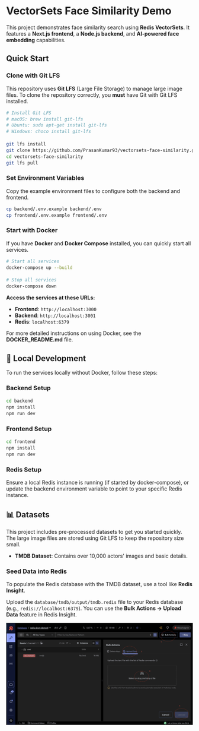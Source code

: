 # VectorSets Face Similarity Demo

This project demonstrates face similarity search using **Redis VectorSets**. It features a **Next.js frontend**, a **Node.js backend**, and **AI-powered face embedding** capabilities.

## Quick Start

### Clone with Git LFS

This repository uses **Git LFS** (Large File Storage) to manage large image files. To clone the repository correctly, you **must** have Git with Git LFS installed.

```bash
# Install Git LFS
# macOS: brew install git-lfs
# Ubuntu: sudo apt-get install git-lfs
# Windows: choco install git-lfs

git lfs install
git clone https://github.com/PrasanKumar93/vectorsets-face-similarity.git
cd vectorsets-face-similarity
git lfs pull
```

### Set Environment Variables

Copy the example environment files to configure both the backend and frontend.

```bash
cp backend/.env.example backend/.env
cp frontend/.env.example frontend/.env
```

### Start with Docker

If you have **Docker** and **Docker Compose** installed, you can quickly start all services.

```bash
# Start all services
docker-compose up --build

# Stop all services
docker-compose down
```

**Access the services at these URLs:**

- **Frontend**: `http://localhost:3000`
- **Backend**: `http://localhost:3001`
- **Redis**: `localhost:6379`

For more detailed instructions on using Docker, see the **DOCKER_README.md** file.

## 🔧 Local Development

To run the services locally without Docker, follow these steps:

### Backend Setup

```bash
cd backend
npm install
npm run dev
```

### Frontend Setup

```bash
cd frontend
npm install
npm run dev
```

### Redis Setup

Ensure a local Redis instance is running (if started by docker-compose), or update the backend environment variable to point to your specific Redis instance.

## 📊 Datasets

This project includes pre-processed datasets to get you started quickly. The large image files are stored using Git LFS to keep the repository size small.

- **TMDB Dataset**: Contains over 10,000 actors' images and basic details.

### Seed Data into Redis

To populate the Redis database with the TMDB dataset, use a tool like **Redis Insight**.

Upload the `database/tmdb/output/tmdb.redis` file to your Redis database (e.g., `redis://localhost:6379`).
You can use the **Bulk Actions -> Upload Data** feature in Redis Insight.

![Redis Insight Upload](./docs/images/redis-insight-upload.png)
